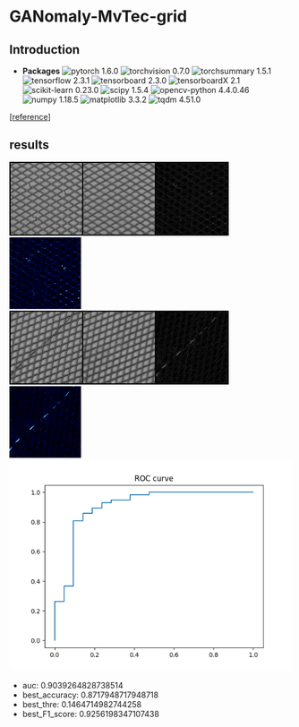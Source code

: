 # GANomaly-MvTec-grid
## Introduction
- **Packages**
  ![pytorch 1.6.0](https://img.shields.io/badge/pytorch-1.6.0-green.svg?style=plastic)
  ![torchvision 0.7.0](https://img.shields.io/badge/torchvision-0.7.0-green.svg?style=plastic)
  ![torchsummary 1.5.1](https://img.shields.io/badge/torchsummary-1.5.1-green.svg?style=plastic)
  ![tensorflow 2.3.1](https://img.shields.io/badge/tensorflow-2.3.1-green.svg?style=plastic)
  ![tensorboard 2.3.0](https://img.shields.io/badge/tensorboard-2.3.0-green.svg?style=plastic)
  ![tensorboardX 2.1](https://img.shields.io/badge/tensorboardX-2.1-green.svg?style=plastic)
  ![scikit-learn 0.23.0](https://img.shields.io/badge/scikitlearn-0.23.0-green.svg?style=plastic)
  ![scipy 1.5.4](https://img.shields.io/badge/scipy-1.5.4-green.svg?style=plastic)
  ![opencv-python 4.4.0.46](https://img.shields.io/badge/opencvpython-4.4.0.46-green.svg?style=plastic)
  ![numpy 1.18.5](https://img.shields.io/badge/numpy-1.18.5-green.svg?style=plastic)
  ![matplotlib 3.3.2](https://img.shields.io/badge/matplotlib-3.3.2-green.svg?style=plastic)
  ![tqdm 4.51.0](https://img.shields.io/badge/tqdm-4.51.0-green.svg?style=plastic)

[[reference](https://github.com/samet-akcay/ganomaly.git)]

## results
![0-1](./experiments/GANomaly_test/0-0.png)
![0-0](./experiments/GANomaly_test/0-2.png)
![0-0](./experiments/GANomaly_test/69-0.png)
![0-0](./experiments/GANomaly_test/69-2.png)
![0-0](./experiments/GANomaly_test/ROC.png)

- auc:  0.9039264828738514
- best_accuracy:  0.8717948717948718
- best_thre:  0.1464714982744258
- best_F1_score:  0.9256198347107438
